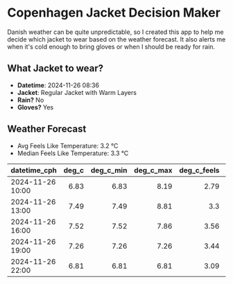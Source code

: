 
# Copenhagen Jacket Decision Maker

Danish weather can be quite unpredictable, so I created this app to help me decide which jacket to wear based on the weather forecast. 
It also alerts me when it's cold enough to bring gloves or when I should be ready for rain.

## What Jacket to wear?

- **Datetime**: 2024-11-26 08:36
- **Jacket**: Regular Jacket with Warm Layers
- **Rain?** No
- **Gloves?** Yes

## Weather Forecast
- Avg Feels Like Temperature: 3.2 °C
- Median Feels Like Temperature: 3.3 °C

| datetime_cph     |   deg_c |   deg_c_min |   deg_c_max |   deg_c_feels | weather   | wind   | rain   |
|:-----------------|--------:|------------:|------------:|--------------:|:----------|:-------|:-------|
| 2024-11-26 10:00 |    6.83 |        6.83 |        8.19 |          2.79 | Clouds    | High   | None   |
| 2024-11-26 13:00 |    7.49 |        7.49 |        8.81 |          3.3  | Clouds    | High   | None   |
| 2024-11-26 16:00 |    7.52 |        7.52 |        7.86 |          3.56 | Clouds    | High   | None   |
| 2024-11-26 19:00 |    7.26 |        7.26 |        7.26 |          3.44 | Clouds    | High   | None   |
| 2024-11-26 22:00 |    6.81 |        6.81 |        6.81 |          3.09 | Clouds    | High   | None   |
        